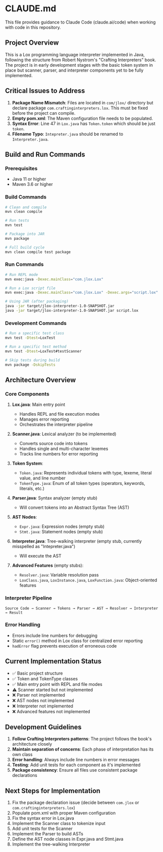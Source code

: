 # CLAUDE.md

This file provides guidance to Claude Code (claude.ai/code) when working with code in this repository.

## Project Overview

This is a Lox programming language interpreter implemented in Java, following the structure from Robert Nystrom's "Crafting Interpreters" book. The project is in early development stages with the basic token system in place but scanner, parser, and interpreter components yet to be fully implemented.

## Critical Issues to Address

1. **Package Name Mismatch**: Files are located in `com/jlox/` directory but declare package `com.craftinginterpreters.lox`. This must be fixed before the project can compile.
2. **Empty pom.xml**: The Maven configuration file needs to be populated.
3. **Syntax Error**: Line 47 in `Lox.java` has `Token.token` which should be just `token`.
4. **Filename Typo**: `Intepreter.java` should be renamed to `Interpreter.java`.

## Build and Run Commands

### Prerequisites
- Java 11 or higher
- Maven 3.6 or higher

### Build Commands
```bash
# Clean and compile
mvn clean compile

# Run tests
mvn test

# Package into JAR
mvn package

# Full build cycle
mvn clean compile test package
```

### Run Commands
```bash
# Run REPL mode
mvn exec:java -Dexec.mainClass="com.jlox.Lox"

# Run a Lox script file
mvn exec:java -Dexec.mainClass="com.jlox.Lox" -Dexec.args="script.lox"

# Using JAR (after packaging)
java -jar target/jlox-interpreter-1.0-SNAPSHOT.jar
java -jar target/jlox-interpreter-1.0-SNAPSHOT.jar script.lox
```

### Development Commands
```bash
# Run a specific test class
mvn test -Dtest=LoxTest

# Run a specific test method
mvn test -Dtest=LoxTest#testScanner

# Skip tests during build
mvn package -DskipTests
```

## Architecture Overview

### Core Components

1. **Lox.java**: Main entry point
   - Handles REPL and file execution modes
   - Manages error reporting
   - Orchestrates the interpreter pipeline

2. **Scanner.java**: Lexical analyzer (to be implemented)
   - Converts source code into tokens
   - Handles single and multi-character lexemes
   - Tracks line numbers for error reporting

3. **Token System**:
   - `Token.java`: Represents individual tokens with type, lexeme, literal value, and line number
   - `TokenType.java`: Enum of all token types (operators, keywords, literals, etc.)

4. **Parser.java**: Syntax analyzer (empty stub)
   - Will convert tokens into an Abstract Syntax Tree (AST)

5. **AST Nodes**:
   - `Expr.java`: Expression nodes (empty stub)
   - `Stmt.java`: Statement nodes (empty stub)

6. **Interpreter.java**: Tree-walking interpreter (empty stub, currently misspelled as "Intepreter.java")
   - Will execute the AST

7. **Advanced Features** (empty stubs):
   - `Resolver.java`: Variable resolution pass
   - `LoxClass.java`, `LoxInstance.java`, `LoxFunction.java`: Object-oriented features

### Interpreter Pipeline
```
Source Code → Scanner → Tokens → Parser → AST → Resolver → Interpreter → Result
```

### Error Handling
- Errors include line numbers for debugging
- Static `error()` method in Lox class for centralized error reporting
- `hadError` flag prevents execution of erroneous code

## Current Implementation Status

- ✅ Basic project structure
- ✅ Token and TokenType classes
- ✅ Main entry point with REPL and file modes
- ⚠️ Scanner started but not implemented
- ❌ Parser not implemented
- ❌ AST nodes not implemented
- ❌ Interpreter not implemented
- ❌ Advanced features not implemented

## Development Guidelines

1. **Follow Crafting Interpreters patterns**: The project follows the book's architecture closely
2. **Maintain separation of concerns**: Each phase of interpretation has its own class
3. **Error handling**: Always include line numbers in error messages
4. **Testing**: Add unit tests for each component as it's implemented
5. **Package consistency**: Ensure all files use consistent package declarations

## Next Steps for Implementation

1. Fix the package declaration issue (decide between `com.jlox` or `com.craftinginterpreters.lox`)
2. Populate pom.xml with proper Maven configuration
3. Fix the syntax error in Lox.java
4. Implement the Scanner class to tokenize input
5. Add unit tests for the Scanner
6. Implement the Parser to build ASTs
7. Define the AST node classes in Expr.java and Stmt.java
8. Implement the tree-walking Interpreter